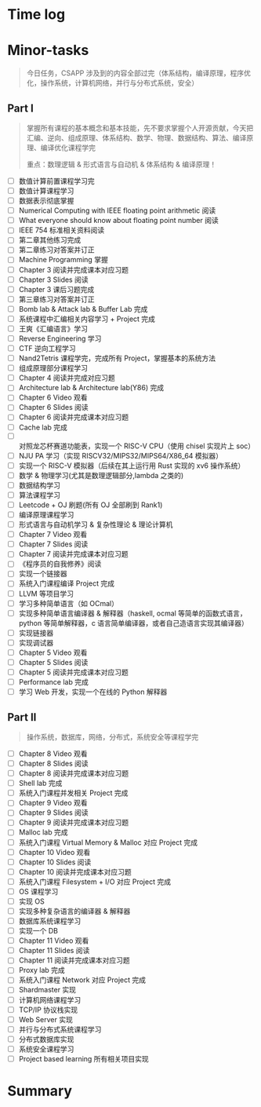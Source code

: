 # Time log

# Minor-tasks

> 今日任务，CSAPP 涉及到的内容全部过完（体系结构，编译原理，程序优化，操作系统，计算机网络，并行与分布式系统，安全）

## Part I

> 掌握所有课程的基本概念和基本技能，先不要求掌握个人开源贡献，今天把汇编、逆向、组成原理、体系结构、数学、物理、数据结构、算法、编译原理、编译优化课程学完
>
> 重点：数理逻辑 & 形式语言与自动机 & 体系结构 & 编译原理！

- [ ] 数值计算前置课程学习完
- [ ] 数值计算课程学习
- [ ] 数据表示彻底掌握
- [ ] Numerical Computing with IEEE floating point arithmetic 阅读
- [ ] What everyone should know about floating point number 阅读
- [ ] IEEE 754 标准相关资料阅读
- [ ] 第二章其他练习完成
- [ ] 第二章练习对答案并订正
- [ ] Machine Programming 掌握
- [ ] Chapter 3 阅读并完成课本对应习题
- [ ] Chapter 3 Slides 阅读
- [ ] Chapter 3 课后习题完成
- [ ] 第三章练习对答案并订正
- [ ] Bomb lab & Attack lab & Buffer Lab 完成
- [ ] 系统课程中汇编相关内容学习 + Project 完成
- [ ] 王爽《汇编语言》学习
- [ ] Reverse Engineering 学习
- [ ] CTF 逆向工程学习
- [ ] Nand2Tetris 课程学完，完成所有 Project，掌握基本的系统方法
- [ ] 组成原理部分课程学习
- [ ] Chapter 4 阅读并完成对应习题
- [ ] Architecture lab & Architecture lab(Y86) 完成
- [ ] Chapter 6 Video 观看
- [ ] Chapter 6 Slides 阅读
- [ ] Chapter 6 阅读并完成课本对应习题
- [ ] Cache lab 完成
- [ ] 对照龙芯杯赛道功能表，实现一个 RISC-V CPU（使用 chisel 实现片上 soc）
- [ ] NJU PA 学习（实现 RISCV32/MIPS32/MIPS64/X86_64 模拟器）
- [ ] 实现一个 RISC-V 模拟器（后续在其上运行用 Rust 实现的 xv6 操作系统）
- [ ] 数学 & 物理学习(尤其是数理逻辑部分,lambda 之类的)
- [ ] 数据结构学习
- [ ] 算法课程学习
- [ ] Leetcode + OJ 刷题(所有 OJ 全部刷到 Rank1)
- [ ] 编译原理课程学习
- [ ] 形式语言与自动机学习 & 复杂性理论 & 理论计算机
- [ ] Chapter 7 Video 观看
- [ ] Chapter 7 Slides 阅读
- [ ] Chapter 7 阅读并完成课本对应习题
- [ ] 《程序员的自我修养》阅读
- [ ] 实现一个链接器
- [ ] 系统入门课程编译 Project 完成
- [ ] LLVM 等项目学习
- [ ] 学习多种简单语言（如 OCmal）
- [ ] 实现多种简单语言编译器 & 解释器（haskell, ocmal 等简单的函数式语言，python 等简单解释器，c 语言简单编译器，或者自己造语言实现其编译器）
- [ ] 实现链接器
- [ ] 实现调试器
- [ ] Chapter 5 Video 观看
- [ ] Chapter 5 Slides 阅读
- [ ] Chapter 5 阅读并完成课本对应习题
- [ ] Performance lab 完成
- [ ] 学习 Web 开发，实现一个在线的 Python 解释器

## Part II

> 操作系统，数据库，网络，分布式，系统安全等课程学完

- [ ] Chapter 8 Video 观看
- [ ] Chapter 8 Slides 阅读
- [ ] Chapter 8 阅读并完成课本对应习题
- [ ] Shell lab 完成
- [ ] 系统入门课程并发相关 Project 完成
- [ ] Chapter 9 Video 观看
- [ ] Chapter 9 Slides 阅读
- [ ] Chapter 9 阅读并完成课本对应习题
- [ ] Malloc lab 完成
- [ ] 系统入门课程 Virtual Memory & Malloc 对应 Project 完成
- [ ] Chapter 10 Video 观看
- [ ] Chapter 10 Slides 阅读
- [ ] Chapter 10 阅读并完成课本对应习题
- [ ] 系统入门课程 Filesystem + I/O 对应 Project 完成
- [ ] OS 课程学习
- [ ] 实现 OS
- [ ] 实现多种复杂语言的编译器 & 解释器
- [ ] 数据库系统课程学习
- [ ] 实现一个 DB
- [ ] Chapter 11 Video 观看
- [ ] Chapter 11 Slides 阅读
- [ ] Chapter 11 阅读并完成课本对应习题
- [ ] Proxy lab 完成
- [ ] 系统入门课程 Network 对应 Project 完成
- [ ] Shardmaster 实现
- [ ] 计算机网络课程学习
- [ ] TCP/IP 协议栈实现
- [ ] Web Server 实现
- [ ] 并行与分布式系统课程学习
- [ ] 分布式数据库实现
- [ ] 系统安全课程学习
- [ ] Project based learning 所有相关项目实现

# Summary
